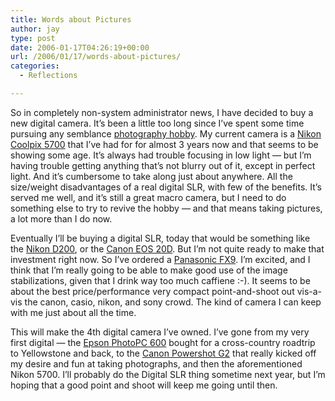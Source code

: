 ```yaml
---
title: Words about Pictures
author: jay
type: post
date: 2006-01-17T04:26:19+00:00
url: /2006/01/17/words-about-pictures/
categories:
  - Reflections

---
```

So in completely non-system administrator news, I have decided to buy a new digital camera. It’s been a little too long since I’ve spent some time pursuing any semblance [photography hobby][1]. My current camera is a [Nikon Coolpix 5700][2] that I’ve had for for almost 3 years now and that seems to be showing some age. It’s always had trouble focusing in low light — but I’m having trouble getting anything that’s not blurry out of it, except in perfect light. And it’s cumbersome to take along just about anywhere. All the size/weight disadvantages of a real digital SLR, with few of the benefits. It’s served me well, and it’s still a great macro camera, but I need to do something else to try to revive the hobby — and that means taking pictures, a lot more than I do now.

Eventually I’ll be buying a digital SLR, today that would be something like the [Nikon D200][3], or the [Canon EOS 20D][4]. But I’m not quite ready to make that investment right now. So I’ve ordered a [Panasonic FX9][5]. I’m excited, and I think that I’m really going to be able to make good use of the image stabilizations, given that I drink way too much caffiene :-). It seems to be about the best price/performance very compact point-and-shoot out vis-a-vis the canon, casio, nikon, and sony crowd. The kind of camera I can keep with me just about all the time.

This will make the 4th digital camera I’ve owned. I’ve gone from my very first digital — the [Epson PhotoPC 600][6] bought for a cross-country roadtrip to Yellowstone and back, to the [Canon Powershot G2][7] that really kicked off my desire and fun at taking photographs, and then the aforementioned Nikon 5700. I’ll probably do the Digital SLR thing sometime next year, but I’m hoping that a good point and shoot will keep me going until then.

 [1]: http://www.flickr.com/photos/rambleon/
 [2]: http://www.dpreview.com/reviews/specs/Nikon/nikon_cp5700.asp
 [3]: http://www.dpreview.com/reviews/specs/Nikon/nikon_d200.asp
 [4]: http://www.dpreview.com/reviews/specs/Canon/canon_eos20d.asp
 [5]: http://www.dpreview.com/reviews/specs/Panasonic/panasonic_dmcfx9.asp
 [6]: http://www.dpreview.com/reviews/specs/Epson/epson_photopc600.asp
 [7]: http://www.dpreview.com/reviews/specs/Canon/canon_g2.asp
